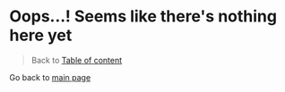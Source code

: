 # Oops...! Seems like there's nothing here yet 
>Back to [Table of content](301TableOfContent.md)

Go back to [main page](../README.md)
